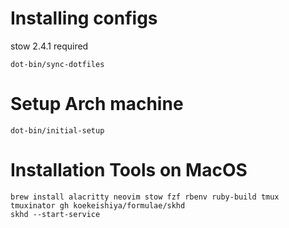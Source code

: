 Installing configs
=====================
stow 2.4.1 required


```
dot-bin/sync-dotfiles
```


Setup Arch machine
====================

```
dot-bin/initial-setup
```

Installation Tools on MacOS
==================

```
brew install alacritty neovim stow fzf rbenv ruby-build tmux tmuxinator gh koekeishiya/formulae/skhd
skhd --start-service
```
